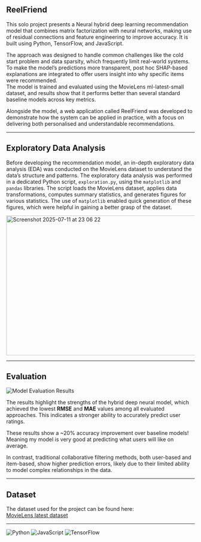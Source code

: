 ## ReelFriend

This solo project presents a Neural hybrid deep learning recommendation model that combines matrix factorization with neural networks, making use of residual connections and feature engineering to improve accuracy. It is built using Python, TensorFlow, and JavaScript.

The approach was designed to handle common challenges like the cold start problem and data sparsity, which frequently limit real-world systems. 
To make the model’s predictions more transparent, post hoc SHAP-based explanations are integrated to offer users insight into why specific items were recommended.  
The model is trained and evaluated using the MovieLens ml-latest-small dataset, and results show that it performs better than several standard baseline models across key metrics.

Alongside the model, a web application called ReelFriend was developed to demonstrate how the system can be applied in practice, with a focus on delivering both personalised and understandable recommendations.

---

## Exploratory Data Analysis

Before developing the recommendation model, an in-depth exploratory data analysis (EDA) was conducted on the MovieLens dataset to understand the data’s structure and patterns. The exploratory data analysis was performed in a dedicated Python script, `exploration.py`, using the `matplotlib` and `pandas` libraries. The script loads the MovieLens dataset, applies data transformations, computes summary statistics, and generates figures for various statistics. The use of `matplotlib` enabled quick generation of these figures, which were helpful in gaining a better grasp of the dataset.

<img width="641" height="374" alt="Screenshot 2025-07-11 at 23 06 22" src="https://github.com/user-attachments/assets/6c4d74bf-006b-4ada-9cde-e09cde34d6c2" />

---

## Evaluation
![Model Evaluation Results](https://github.com/user-attachments/assets/ceb3f993-8337-4f17-83e2-30120b4b0319)




The results highlight the strengths of the hybrid deep neural model, which achieved the lowest **RMSE** and **MAE** values among all evaluated approaches. This indicates a stronger ability to accurately predict user ratings.

These results show a ~20% accuracy improvement over baseline models! Meaning my model is very good at predicting what users will like on average.

In contrast, traditional collaborative filtering methods, both user-based and item-based, show higher prediction errors, likely due to their limited ability to model complex relationships in the data.

---

## Dataset

The dataset used for the project can be found here:  
[MovieLens latest dataset](https://grouplens.org/datasets/movielens/latest/)

-----------
![Python](https://img.shields.io/badge/Python-3670A0?style=for-the-badge&logo=python&logoColor=white)
![JavaScript](https://img.shields.io/badge/JavaScript-F7DF1E?style=for-the-badge&logo=javascript&logoColor=black)
![TensorFlow](https://img.shields.io/badge/TensorFlow-FF6F00?style=for-the-badge&logo=tensorflow&logoColor=white)


